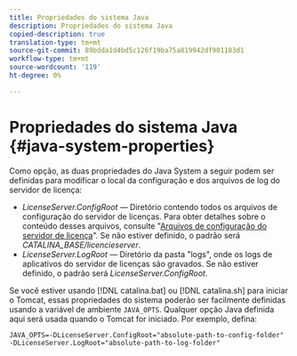 ```yaml
---
title: Propriedades do sistema Java
description: Propriedades do sistema Java
copied-description: true
translation-type: tm+mt
source-git-commit: 89bdda1d4bd5c126f19ba75a819942df901183d1
workflow-type: tm+mt
source-wordcount: '119'
ht-degree: 0%

---
```



# Propriedades do sistema Java {#java-system-properties}

Como opção, as duas propriedades do Java System a seguir podem ser definidas para modificar o local da configuração e dos arquivos de log do servidor de licença:

* *LicenseServer.ConfigRoot*  — Diretório contendo todos os arquivos de configuração do servidor de licenças. Para obter detalhes sobre o conteúdo desses arquivos, consulte &quot;[Arquivos de configuração do servidor de licença](../../aaxs-protected-streaming/aaxs-license-server-config-files/aaxs-configuration-directory-structure.md)&quot;. Se não estiver definido, o padrão será *CATALINA_BASE/licencieserver*.
* *LicenseServer.LogRoot*  — Diretório da pasta &quot;logs&quot;, onde os logs de aplicativos do servidor de licenças são gravados. Se não estiver definido, o padrão será *LicenseServer.ConfigRoot*.

Se você estiver usando [!DNL catalina.bat] ou [!DNL catalina.sh] para iniciar o Tomcat, essas propriedades do sistema poderão ser facilmente definidas usando a variável de ambiente `JAVA_OPTS`. Qualquer opção Java definida aqui será usada quando o Tomcat for iniciado. Por exemplo, defina:

```
JAVA_OPTS=-DLicenseServer.ConfigRoot="absolute-path-to-config-folder" -DLicenseServer.LogRoot="absolute-path-to-log-folder"
```

